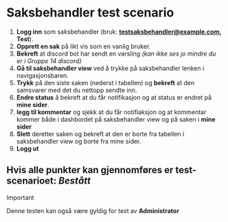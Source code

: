 # **Saksbehandler test scenario**
1. **Logg inn** som saksbehandler (bruk: **testsaksbehandler@example.com, Test**).
2. **Opprett en sak** på likt vis som en vanlig bruker.
3. **Bekreft** at discord bot har sendt en varsling _(kan ikke ses jo mindre du er i Gruppe 14 discord)_
4. **Gå til saksbehandler view** ved å trykke på saksbehandler lenken i navigasjonsbaren.
5. **Trykk** på den siste saken (nederst i tabellen) og **bekreft** at den samsvarer med det du nettopp sendte inn.
6. **Endre status** å bekreft at du får notifikasjon og at status er endret på **mine sider**.
7. **legg til kommentar** og sjekk at du får notifiaksjon og at kommentar kommer både i dashbordet på saksbehandler view og på saken i **mine sider**
8. **Slett** deretter saken og bekreft at den er borte fra tabellen i saksbehandler view og borte fra mine sider.
9. **Logg ut**

 **Hvis alle punkter kan gjennomføres er test-scenarioet: *Bestått***
 ---

> [!IMPORTANT]
> Denne testen kan også være gyldig for test av **Administrator**
